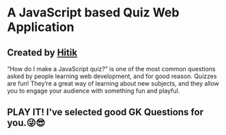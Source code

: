 
# A JavaScript based Quiz Web Application
## Created by [Hitik](https://hitik20.tech/)
“How do I make a JavaScript quiz?” is one of the most common questions asked by people learning web development, and for good reason. Quizzes are fun! They’re a great way of learning about new subjects, and they allow you to engage your audience with something fun and playful.

## PLAY IT! I've selected good GK Questions for you.😜😎 
